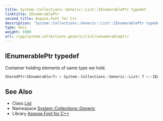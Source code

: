 ```yaml
---
title: System::Collections::Generic::List::IEnumerablePtr typedef
linktitle: IEnumerablePtr
second_title: Aspose.Font for C++
description: 'System::Collections::Generic::List::IEnumerablePtr typedef. Container holding elements of same type we hold in C++.'
type: docs
weight: 5900
url: /cpp/system.collections.generic/list/ienumerableptr/
---
```

## IEnumerablePtr typedef


Container holding elements of same type we hold.

```cpp
SharedPtr<IEnumerable<T> > System::Collections::Generic::List< T >::IEnumerablePtr
```

## See Also

* Class [List](../)
* Namespace [System::Collections::Generic](../../)
* Library [Aspose.Font for C++](../../../)

